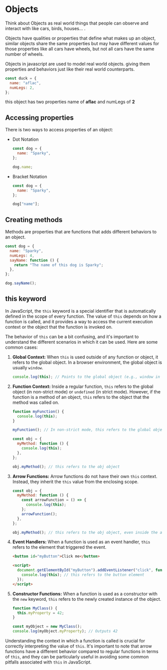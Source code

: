 # Objects

Think about Objects as real world things that people can observe and interact with like cars, birds, houses... .

Objects have qualities or properties that define what makes up an object, similar objects share the same properties but may have different values for those properties like all cars have wheels, but not all cars have the same number of wheels.

Objects in javascript are used to model real world objects. giving them properties and behaviors just like their real world counterparts.

```js
const duck = {
  name: "aflac",
  numLegs: 2,
};
```

this object has two properties name of **aflac** and numLegs of **2**

## Accessing properties

There is two ways to access properties of an object:

- Dot Notation

  ```js
  const dog = {
    name: "Sparky",
  };

  dog.name;
  ```

- Bracket Notation

  ```js
  const dog = {
    name: "Sparky",
  };

  dog["name"];
  ```

## Creating methods

Methods are properties that are functions that adds different behaviors to an object.

```js
const dog = {
  name: "Sparky",
  numLegs: 4,
  sayName: function () {
    return "The name of this dog is Sparky";
  },
};

dog.sayName();
```

## this keyword

In JavaScript, the `this` keyword is a special identifier that is automatically defined in the scope of every function. The value of `this` depends on how a function is called, and it provides a way to access the current execution context or the object that the function is invoked on.

The behavior of `this` can be a bit confusing, and it's important to understand the different scenarios in which it can be used. Here are some common cases:

1. **Global Context:**
   When `this` is used outside of any function or object, it refers to the global object. In a browser environment, the global object is usually `window`.

   ```javascript
   console.log(this); // Points to the global object (e.g., window in a browser)
   ```

2. **Function Context:**
   Inside a regular function, `this` refers to the global object (in non-strict mode) or `undefined` (in strict mode). However, if the function is a method of an object, `this` refers to the object that the method was called on.

   ```javascript
   function myFunction() {
     console.log(this);
   }

   myFunction(); // In non-strict mode, this refers to the global object (e.g., window)

   const obj = {
     myMethod: function () {
       console.log(this);
     },
   };

   obj.myMethod(); // this refers to the obj object
   ```

3. **Arrow Functions:**
   Arrow functions do not have their own `this` context. Instead, they inherit the `this` value from the enclosing scope.

   ```javascript
   const obj = {
     myMethod: function () {
       const arrowFunction = () => {
         console.log(this);
       };
       arrowFunction();
     },
   };

   obj.myMethod(); // this refers to the obj object, even inside the arrow function
   ```

4. **Event Handlers:**
   When a function is used as an event handler, `this` refers to the element that triggered the event.

   ```html
   <button id="myButton">Click me</button>

   <script>
     document.getElementById("myButton").addEventListener("click", function () {
       console.log(this); // this refers to the button element
     });
   </script>
   ```

5. **Constructor Functions:**
   When a function is used as a constructor with the `new` keyword, `this` refers to the newly created instance of the object.

   ```javascript
   function MyClass() {
     this.myProperty = 42;
   }

   const myObject = new MyClass();
   console.log(myObject.myProperty); // Outputs 42
   ```

Understanding the context in which a function is called is crucial for correctly interpreting the value of `this`. It's important to note that arrow functions have a different behavior compared to regular functions in terms of `this`, and they can be particularly useful in avoiding some common pitfalls associated with `this` in JavaScript.
